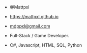 - @Mattpxl
- https://mattpxl.github.io
- mdppxl@gmail.com

- Full-Stack / Game Developer.
- C#, Javascript, HTML, SQL, Python
